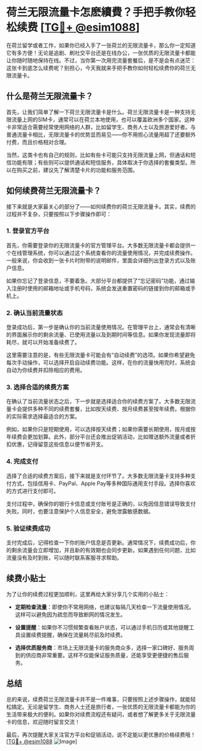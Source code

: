 # 荷兰无限流量卡怎麽續費？手把手教你轻松续费 [[TG💪+ @esim1088](https://t.me/s/esim1088)]

在荷兰留学或者工作，如果你已经入手了一张荷兰的无限流量卡，那么你一定知道它有多方便！无论是追剧、刷社交平台还是在线办公，一张优质的无限流量卡都能让你随时随地保持在线。不过，当你第一次用完流量套餐后，是不是会有点迷茫：这张卡到底怎么续费呢？别担心，今天我就来手把手教你如何轻松续费你的荷兰无限流量卡。

## 什么是荷兰无限流量卡？

首先，让我们简单了解一下荷兰无限流量卡是什么。荷兰无限流量卡是一种支持无限流量上网的SIM卡，通常可以在荷兰本地使用，也可以覆盖欧洲多个国家。这种卡非常适合需要经常使用网络的人群，比如留学生、商务人士以及旅游爱好者。与普通流量卡相比，无限流量卡的优势显而易见——你不用担心流量用超了还要额外付费，而且价格相对合理。

当然，这类卡也有自己的规则，比如有些卡可能只支持无限流量上网，但通话和短信功能有限；有些则可以提供通话和短信服务，具体取决于你选择的套餐类型。所以在购买之前，建议先了解清楚卡片的功能和服务范围。

## 如何续费荷兰无限流量卡？

接下来就是大家最关心的部分了——如何续费你的荷兰无限流量卡。其实，续费的过程并不复杂，只要按照以下步骤操作即可：

### 1. 登录官方平台

首先，你需要登录你的无限流量卡的官方管理平台。大多数无限流量卡都会提供一个在线管理系统，你可以通过这个系统查看你的流量使用情况，并完成续费操作。一般来说，你会收到一张卡片时附带的说明邮件，里面会详细列出登录方式以及账户信息。

如果你忘记了登录信息，不要着急。大部分平台都提供了“忘记密码”功能，通过输入注册时使用的邮箱地址或手机号码，系统会发送重置密码的链接到你的邮箱或手机上。

### 2. 确认当前流量状态

登录成功后，第一步是确认你的当前流量使用情况。在管理平台上，通常会有清晰的界面展示你的剩余流量、已使用流量以及到期时间等信息。如果你发现流量即将耗尽，就可以开始准备续费了。

这里需要注意的是，有些无限流量卡可能会有“自动续费”的选项。如果你希望避免每次手动操作，可以选择开启自动续费功能。这样，在你的流量快用完时，系统会自动为你续费并扣除相应的费用。

### 3. 选择合适的续费方案

在确认了当前流量状态之后，下一步就是选择适合你的续费方案了。大多数无限流量卡会提供多种不同的续费套餐，比如按天续费、按月续费甚至按年续费。根据你的实际需求选择最适合的方案。

例如，如果你只是短期使用，可以选择按天续费；如果你需要长期使用，按月或按年续费会更加划算。此外，部分平台还会推出促销活动，比如赠送额外流量或者折扣优惠，记得留意这些信息以便节省开支。

### 4. 完成支付

选择了合适的续费方案后，接下来就是支付环节了。大多数无限流量卡支持多种支付方式，包括信用卡、PayPal、Apple Pay等多种国际通用支付手段。选择你喜欢的方式进行支付即可。

支付过程中，确保你的银行卡信息或支付账号是正确的，以免因信息错误导致支付失败。同时，也要注意保护个人信息安全，避免泄露敏感数据。

### 5. 验证续费成功

支付完成后，记得检查一下你的账户信息是否更新。通常情况下，续费成功后，你的剩余流量会立即增加，并且新的有效期也会同步更新。如果遇到任何问题，比如流量没有及时到账，可以随时联系客服寻求帮助。

## 续费小贴士

为了让你的续费过程更加顺利，这里再给大家分享几个实用的小贴士：

- **定期检查流量**：即使你不常用网络，也建议每隔几天检查一下流量使用情况。这样可以避免因为疏忽而导致断网的情况发生。
  
- **设置提醒**：如果你不习惯频繁查看账户状态，可以通过手机日历或其他提醒工具设置续费提醒，确保在流量耗尽前及时续费。

- **选择优质服务商**：市场上无限流量卡的服务商众多，选择一家口碑好、服务周到的供应商非常重要。这样不仅能保证服务质量，还能享受更便捷的售后服务。

## 总结

总的来说，续费荷兰无限流量卡并不是一件难事，只要按照上述步骤操作，就能轻松搞定。无论是留学生、商务人士还是旅行者，一张优质的无限流量卡都能为你的生活带来极大的便利。如果你对续费流程还有疑问，或者想了解更多关于无限流量卡的信息，欢迎随时留言交流！

最后，再次提醒大家关注官方平台和促销活动，说不定能以更优惠的价格续费哦！[[TG💪+ @esim1088](https://t.me/s/esim1088) ![Image](https://i.postimg.cc/4NQfJmqS/Snipaste-2025-05-13-00-14-12.png)]